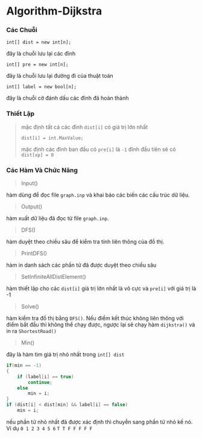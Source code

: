 # Algorithm-Dijkstra

### Các Chuỗi
```Csharp
int[] dist = new int[n];
```
đây là chuỗi lưu lại các đỉnh
```Csharp
int[] pre = new int[n];
```
đây là chuỗi lưu lại đường đi của thuật toán
```Csharp
int[] label = new bool[n];
```
đây là chuỗi cờ đánh dấu các đỉnh đã hoàn thành
### Thiết Lập
> mặc định tất cả các đỉnh `dist[i]` có giá trị lớn nhất
> ```charp
> dist[i] = int.MaxValue;
> ```
> mặc định các đỉnh ban đầu có `pre[i]` là `-1`
> đỉnh đầu tiên sẽ có `dist[xp] = 0`
### Các Hàm Và Chức Năng
> Input()

hàm dùng để đọc file `graph.inp` và khai báo các biến các cấu trúc dữ liệu.
> Output()

hàm xuất dữ liệu đã đọc từ file `graph.inp`.
> DFS()

hàm duyệt theo chiều sâu để kiểm tra tính liên thông của đồ thị.
> PrintDFS()

hàm in danh sách các phần tử đã được duyệt theo chiều sâu
> SetInfiniteAllDistElement()

hàm thiết lập cho các `dist[i]` giá trị lớn nhất là vô cực và `pre[i]` với giá trị là -1
> Solve()

hàm kiểm tra đồ thị bằng `DFS()`. Nếu điểm kết thúc không liên thông với điểm bắt đầu thì không thể chạy được, ngược lại sẽ chạy hàm `dijkstra()` và in ra `ShortestRoad()`
> Min()

đây là hàm tìm giá trị nhỏ nhất trong `int[] dist`
```csharp
if(min == -1)
{
    if (label[i] == true)
        continue;
    else
        min = i;
}
if (dist[i] < dist[min] && label[i] == false)
    min = i;
```
nếu phần tử nhỏ nhất đã được xác định thì chuyễn sang phần tử nhỏ kế nó. Ví dụ
`0 1 2 3 4 5 6`
`T T F F F F F`
